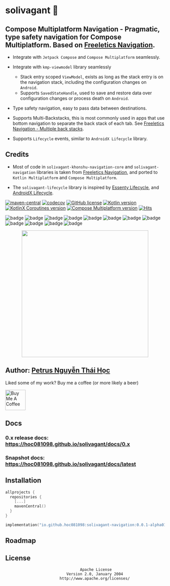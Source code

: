 # solivagant 🔆

## Compose Multiplatform Navigation - Pragmatic, type safety navigation for Compose Multiplatform. Based on [Freeletics Navigation](https://freeletics.github.io/khonshu/navigation/get-started/).

- Integrate with `Jetpack Compose` and `Compose Multiplatform` seamlessly.

- Integrate with `kmp-viewmodel` library seamlessly
  - Stack entry scoped `ViewModel`, exists as long as the
    stack entry is on the navigation stack, including the configuration changes on `Android`.
  - Supports `SavedStateHandle`, used to save and restore data over configuration changes
    or process death on `Android`.

- Type safety navigation, easy to pass data between destinations.

- Supports Multi-Backstacks, this is most commonly used in apps that use bottom navigation to
  separate the back stack of each tab.
  See [Freeletics Navigation - Multiple back stacks](https://freeletics.github.io/khonshu/navigation/back-stacks/).

- Supports `Lifecycle` events, similar to `AndroidX Lifecycle` library.

## Credits

- Most of code in `solivagant-khonshu-navigation-core` and `solivagant-navigation` libraries is
  taken from [Freeletics Navigation](https://freeletics.github.io/khonshu/navigation/get-started/),
  and ported to `Kotlin Multiplatform` and `Compose Multiplatform`.

- The `solivagant-lifecycle` library is inspired
  by [Essenty Lifecycle](https://github.com/arkivanov/Essenty?tab=readme-ov-file#lifecycle),
  and [AndroidX Lifecycle](https://developer.android.com/jetpack/androidx/releases/lifecycle).

[![maven-central](https://img.shields.io/maven-central/v/io.github.hoc081098/solivagant-navigation)](https://search.maven.org/search?q=g:io.github.hoc081098%20solivagant-navigation)
[![codecov](https://codecov.io/gh/hoc081098/solivagant/branch/master/graph/badge.svg?token=jBFg12osvP)](https://codecov.io/gh/hoc081098/solivagant)
[![GitHub license](https://img.shields.io/badge/license-Apache%20License%202.0-blue.svg?style=flat)](https://www.apache.org/licenses/LICENSE-2.0)
[![Kotlin version](https://img.shields.io/badge/Kotlin-1.9.22-blueviolet?logo=kotlin&logoColor=white)](http://kotlinlang.org)
[![KotlinX Coroutines version](https://img.shields.io/badge/Kotlinx_Coroutines-1.7.3-blueviolet?logo=kotlin&logoColor=white)](https://github.com/Kotlin/kotlinx.coroutines/releases/tag/1.7.3)
[![Compose Multiplatform version](https://img.shields.io/badge/Compose_Multiplatform-1.5.11-blueviolet?logo=kotlin&logoColor=white)](https://github.com/JetBrains/compose-multiplatform/releases/tag/v1.5.11)
[![Hits](https://hits.seeyoufarm.com/api/count/incr/badge.svg?url=https%3A%2F%2Fgithub.com%2Fhoc081098%2Fsolivagant&count_bg=%2379C83D&title_bg=%23555555&icon=&icon_color=%23E7E7E7&title=hits&edge_flat=false)](https://hits.seeyoufarm.com)

![badge][badge-android]
![badge][badge-jvm]
![badge][badge-js]
![badge][badge-js-ir]
![badge][badge-nodejs]
![badge][badge-linux]
![badge][badge-windows]
![badge][badge-ios]
![badge][badge-mac]
![badge][badge-watchos]
![badge][badge-tvos]
![badge][badge-apple-silicon]

<p align="center">
    <img src="https://github.com/hoc081098/solivagant/raw/master/logo.png" width="400">
</p>

## Author: [Petrus Nguyễn Thái Học](https://github.com/hoc081098)

Liked some of my work? Buy me a coffee (or more likely a beer)

<a href="https://www.buymeacoffee.com/hoc081098" target="_blank"><img src="https://cdn.buymeacoffee.com/buttons/v2/default-blue.png" alt="Buy Me A Coffee" height=64></a>

## Docs

### **0.x release** docs: https://hoc081098.github.io/solivagant/docs/0.x

### Snapshot docs: https://hoc081098.github.io/solivagant/docs/latest

## Installation

```kotlin
allprojects {
  repositories {
    [...]
    mavenCentral()
  }
}
```

```kotlin
implementation("io.github.hoc081098:solivagant-navigation:0.0.1-alpha01")
```

## Roadmap

## License

```license
                                 Apache License
                           Version 2.0, January 2004
                        http://www.apache.org/licenses/
```

[badge-android]: http://img.shields.io/badge/-android-6EDB8D.svg?style=flat

[badge-android-native]: http://img.shields.io/badge/support-[AndroidNative]-6EDB8D.svg?style=flat

[badge-wearos]: http://img.shields.io/badge/-wearos-8ECDA0.svg?style=flat

[badge-jvm]: http://img.shields.io/badge/-jvm-DB413D.svg?style=flat

[badge-js]: http://img.shields.io/badge/-js-F8DB5D.svg?style=flat

[badge-js-ir]: https://img.shields.io/badge/support-[IR]-AAC4E0.svg?style=flat

[badge-nodejs]: https://img.shields.io/badge/-nodejs-68a063.svg?style=flat

[badge-linux]: http://img.shields.io/badge/-linux-2D3F6C.svg?style=flat

[badge-windows]: http://img.shields.io/badge/-windows-4D76CD.svg?style=flat

[badge-wasm]: https://img.shields.io/badge/-wasm-624FE8.svg?style=flat

[badge-apple-silicon]: http://img.shields.io/badge/support-[AppleSilicon]-43BBFF.svg?style=flat

[badge-ios]: http://img.shields.io/badge/-ios-CDCDCD.svg?style=flat

[badge-mac]: http://img.shields.io/badge/-macos-111111.svg?style=flat

[badge-watchos]: http://img.shields.io/badge/-watchos-C0C0C0.svg?style=flat

[badge-tvos]: http://img.shields.io/badge/-tvos-808080.svg?style=flat
